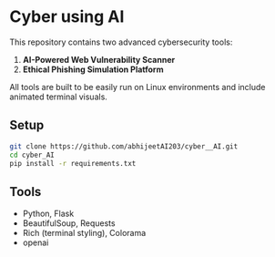 # Cyber using AI

This repository contains two advanced cybersecurity tools:

1. **AI-Powered Web Vulnerability Scanner**
2. **Ethical Phishing Simulation Platform**

All tools are built to be easily run on Linux environments and include animated terminal visuals.

## Setup
```bash
git clone https://github.com/abhijeetAI203/cyber__AI.git
cd cyber_AI
pip install -r requirements.txt
```

## Tools
- Python, Flask
- BeautifulSoup, Requests
- Rich (terminal styling), Colorama
- openai
